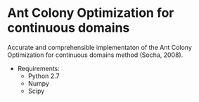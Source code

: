 # Ant Colony Optimization for continuous domains

Accurate and comprehensible implementaton of the Ant Colony Optimization for continuous domains method (Socha, 2008).

- Requirements:
  - Python 2.7
  - Numpy
  - Scipy
